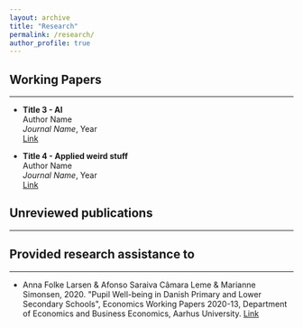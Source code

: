 ```yaml
---
layout: archive
title: "Research"
permalink: /research/
author_profile: true
---
```


## Working Papers
---

- **Title 3 - AI**  
  Author Name  
  *Journal Name*, Year  
  [Link](#)

- **Title 4 - Applied weird stuff**  
  Author Name  
  *Journal Name*, Year  
  [Link](#)

## Unreviewed publications
---

## Provided research assistance to
---

- Anna Folke Larsen & Afonso Saraiva Câmara Leme & Marianne Simonsen, 2020. "Pupil Well-being in Danish Primary and Lower Secondary Schools", Economics Working Papers 2020-13, Department of Economics and Business Economics, Aarhus University. [Link](https://pure.au.dk/ws/portalfiles/portal/197307129/wp20_13.pdf)